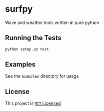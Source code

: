 # surfpy

Wave and weather tools written in pure python

## Running the Tests

```bash
python setup.py test
```

## Examples

See the `examples` directory for usage

## License

This project is [`MIT` Licensed](LICENSE)